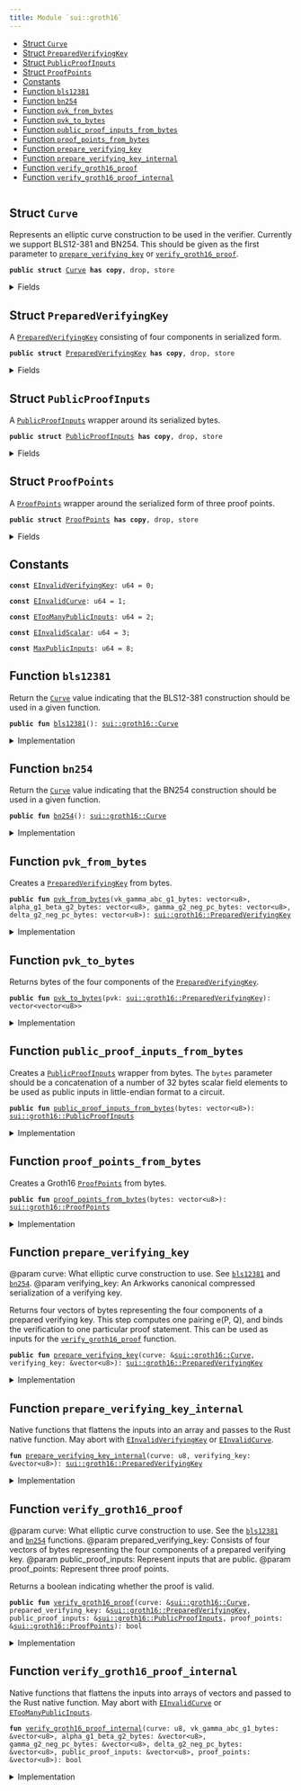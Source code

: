 ```yaml
---
title: Module `sui::groth16`
---
```




-  [Struct `Curve`](#sui_groth16_Curve)
-  [Struct `PreparedVerifyingKey`](#sui_groth16_PreparedVerifyingKey)
-  [Struct `PublicProofInputs`](#sui_groth16_PublicProofInputs)
-  [Struct `ProofPoints`](#sui_groth16_ProofPoints)
-  [Constants](#@Constants_0)
-  [Function `bls12381`](#sui_groth16_bls12381)
-  [Function `bn254`](#sui_groth16_bn254)
-  [Function `pvk_from_bytes`](#sui_groth16_pvk_from_bytes)
-  [Function `pvk_to_bytes`](#sui_groth16_pvk_to_bytes)
-  [Function `public_proof_inputs_from_bytes`](#sui_groth16_public_proof_inputs_from_bytes)
-  [Function `proof_points_from_bytes`](#sui_groth16_proof_points_from_bytes)
-  [Function `prepare_verifying_key`](#sui_groth16_prepare_verifying_key)
-  [Function `prepare_verifying_key_internal`](#sui_groth16_prepare_verifying_key_internal)
-  [Function `verify_groth16_proof`](#sui_groth16_verify_groth16_proof)
-  [Function `verify_groth16_proof_internal`](#sui_groth16_verify_groth16_proof_internal)


<pre><code></code></pre>



<a name="sui_groth16_Curve"></a>

## Struct `Curve`

Represents an elliptic curve construction to be used in the verifier. Currently we support BLS12-381 and BN254.
This should be given as the first parameter to <code><a href="../sui/groth16.md#sui_groth16_prepare_verifying_key">prepare_verifying_key</a></code> or <code><a href="../sui/groth16.md#sui_groth16_verify_groth16_proof">verify_groth16_proof</a></code>.


<pre><code><b>public</b> <b>struct</b> <a href="../sui/groth16.md#sui_groth16_Curve">Curve</a> <b>has</b> <b>copy</b>, drop, store
</code></pre>



<details>
<summary>Fields</summary>


<dl>
<dt>
<code>id: u8</code>
</dt>
<dd>
</dd>
</dl>


</details>

<a name="sui_groth16_PreparedVerifyingKey"></a>

## Struct `PreparedVerifyingKey`

A <code><a href="../sui/groth16.md#sui_groth16_PreparedVerifyingKey">PreparedVerifyingKey</a></code> consisting of four components in serialized form.


<pre><code><b>public</b> <b>struct</b> <a href="../sui/groth16.md#sui_groth16_PreparedVerifyingKey">PreparedVerifyingKey</a> <b>has</b> <b>copy</b>, drop, store
</code></pre>



<details>
<summary>Fields</summary>


<dl>
<dt>
<code>vk_gamma_abc_g1_bytes: vector&lt;u8&gt;</code>
</dt>
<dd>
</dd>
<dt>
<code>alpha_g1_beta_g2_bytes: vector&lt;u8&gt;</code>
</dt>
<dd>
</dd>
<dt>
<code>gamma_g2_neg_pc_bytes: vector&lt;u8&gt;</code>
</dt>
<dd>
</dd>
<dt>
<code>delta_g2_neg_pc_bytes: vector&lt;u8&gt;</code>
</dt>
<dd>
</dd>
</dl>


</details>

<a name="sui_groth16_PublicProofInputs"></a>

## Struct `PublicProofInputs`

A <code><a href="../sui/groth16.md#sui_groth16_PublicProofInputs">PublicProofInputs</a></code> wrapper around its serialized bytes.


<pre><code><b>public</b> <b>struct</b> <a href="../sui/groth16.md#sui_groth16_PublicProofInputs">PublicProofInputs</a> <b>has</b> <b>copy</b>, drop, store
</code></pre>



<details>
<summary>Fields</summary>


<dl>
<dt>
<code>bytes: vector&lt;u8&gt;</code>
</dt>
<dd>
</dd>
</dl>


</details>

<a name="sui_groth16_ProofPoints"></a>

## Struct `ProofPoints`

A <code><a href="../sui/groth16.md#sui_groth16_ProofPoints">ProofPoints</a></code> wrapper around the serialized form of three proof points.


<pre><code><b>public</b> <b>struct</b> <a href="../sui/groth16.md#sui_groth16_ProofPoints">ProofPoints</a> <b>has</b> <b>copy</b>, drop, store
</code></pre>



<details>
<summary>Fields</summary>


<dl>
<dt>
<code>bytes: vector&lt;u8&gt;</code>
</dt>
<dd>
</dd>
</dl>


</details>

<a name="@Constants_0"></a>

## Constants


<a name="sui_groth16_EInvalidVerifyingKey"></a>



<pre><code><b>const</b> <a href="../sui/groth16.md#sui_groth16_EInvalidVerifyingKey">EInvalidVerifyingKey</a>: u64 = 0;
</code></pre>



<a name="sui_groth16_EInvalidCurve"></a>



<pre><code><b>const</b> <a href="../sui/groth16.md#sui_groth16_EInvalidCurve">EInvalidCurve</a>: u64 = 1;
</code></pre>



<a name="sui_groth16_ETooManyPublicInputs"></a>



<pre><code><b>const</b> <a href="../sui/groth16.md#sui_groth16_ETooManyPublicInputs">ETooManyPublicInputs</a>: u64 = 2;
</code></pre>



<a name="sui_groth16_EInvalidScalar"></a>



<pre><code><b>const</b> <a href="../sui/groth16.md#sui_groth16_EInvalidScalar">EInvalidScalar</a>: u64 = 3;
</code></pre>



<a name="sui_groth16_MaxPublicInputs"></a>



<pre><code><b>const</b> <a href="../sui/groth16.md#sui_groth16_MaxPublicInputs">MaxPublicInputs</a>: u64 = 8;
</code></pre>



<a name="sui_groth16_bls12381"></a>

## Function `bls12381`

Return the <code><a href="../sui/groth16.md#sui_groth16_Curve">Curve</a></code> value indicating that the BLS12-381 construction should be used in a given function.


<pre><code><b>public</b> <b>fun</b> <a href="../sui/bls12381.md#sui_bls12381">bls12381</a>(): <a href="../sui/groth16.md#sui_groth16_Curve">sui::groth16::Curve</a>
</code></pre>



<details>
<summary>Implementation</summary>


<pre><code><b>public</b> <b>fun</b> <a href="../sui/bls12381.md#sui_bls12381">bls12381</a>(): <a href="../sui/groth16.md#sui_groth16_Curve">Curve</a> { <a href="../sui/groth16.md#sui_groth16_Curve">Curve</a> { id: 0 } }
</code></pre>



</details>

<a name="sui_groth16_bn254"></a>

## Function `bn254`

Return the <code><a href="../sui/groth16.md#sui_groth16_Curve">Curve</a></code> value indicating that the BN254 construction should be used in a given function.


<pre><code><b>public</b> <b>fun</b> <a href="../sui/groth16.md#sui_groth16_bn254">bn254</a>(): <a href="../sui/groth16.md#sui_groth16_Curve">sui::groth16::Curve</a>
</code></pre>



<details>
<summary>Implementation</summary>


<pre><code><b>public</b> <b>fun</b> <a href="../sui/groth16.md#sui_groth16_bn254">bn254</a>(): <a href="../sui/groth16.md#sui_groth16_Curve">Curve</a> { <a href="../sui/groth16.md#sui_groth16_Curve">Curve</a> { id: 1 } }
</code></pre>



</details>

<a name="sui_groth16_pvk_from_bytes"></a>

## Function `pvk_from_bytes`

Creates a <code><a href="../sui/groth16.md#sui_groth16_PreparedVerifyingKey">PreparedVerifyingKey</a></code> from bytes.


<pre><code><b>public</b> <b>fun</b> <a href="../sui/groth16.md#sui_groth16_pvk_from_bytes">pvk_from_bytes</a>(vk_gamma_abc_g1_bytes: vector&lt;u8&gt;, alpha_g1_beta_g2_bytes: vector&lt;u8&gt;, gamma_g2_neg_pc_bytes: vector&lt;u8&gt;, delta_g2_neg_pc_bytes: vector&lt;u8&gt;): <a href="../sui/groth16.md#sui_groth16_PreparedVerifyingKey">sui::groth16::PreparedVerifyingKey</a>
</code></pre>



<details>
<summary>Implementation</summary>


<pre><code><b>public</b> <b>fun</b> <a href="../sui/groth16.md#sui_groth16_pvk_from_bytes">pvk_from_bytes</a>(
    vk_gamma_abc_g1_bytes: vector&lt;u8&gt;,
    alpha_g1_beta_g2_bytes: vector&lt;u8&gt;,
    gamma_g2_neg_pc_bytes: vector&lt;u8&gt;,
    delta_g2_neg_pc_bytes: vector&lt;u8&gt;,
): <a href="../sui/groth16.md#sui_groth16_PreparedVerifyingKey">PreparedVerifyingKey</a> {
    <a href="../sui/groth16.md#sui_groth16_PreparedVerifyingKey">PreparedVerifyingKey</a> {
        vk_gamma_abc_g1_bytes,
        alpha_g1_beta_g2_bytes,
        gamma_g2_neg_pc_bytes,
        delta_g2_neg_pc_bytes,
    }
}
</code></pre>



</details>

<a name="sui_groth16_pvk_to_bytes"></a>

## Function `pvk_to_bytes`

Returns bytes of the four components of the <code><a href="../sui/groth16.md#sui_groth16_PreparedVerifyingKey">PreparedVerifyingKey</a></code>.


<pre><code><b>public</b> <b>fun</b> <a href="../sui/groth16.md#sui_groth16_pvk_to_bytes">pvk_to_bytes</a>(pvk: <a href="../sui/groth16.md#sui_groth16_PreparedVerifyingKey">sui::groth16::PreparedVerifyingKey</a>): vector&lt;vector&lt;u8&gt;&gt;
</code></pre>



<details>
<summary>Implementation</summary>


<pre><code><b>public</b> <b>fun</b> <a href="../sui/groth16.md#sui_groth16_pvk_to_bytes">pvk_to_bytes</a>(pvk: <a href="../sui/groth16.md#sui_groth16_PreparedVerifyingKey">PreparedVerifyingKey</a>): vector&lt;vector&lt;u8&gt;&gt; {
    vector[
        pvk.vk_gamma_abc_g1_bytes,
        pvk.alpha_g1_beta_g2_bytes,
        pvk.gamma_g2_neg_pc_bytes,
        pvk.delta_g2_neg_pc_bytes,
    ]
}
</code></pre>



</details>

<a name="sui_groth16_public_proof_inputs_from_bytes"></a>

## Function `public_proof_inputs_from_bytes`

Creates a <code><a href="../sui/groth16.md#sui_groth16_PublicProofInputs">PublicProofInputs</a></code> wrapper from bytes. The <code>bytes</code> parameter should be a concatenation of a number of
32 bytes scalar field elements to be used as public inputs in little-endian format to a circuit.


<pre><code><b>public</b> <b>fun</b> <a href="../sui/groth16.md#sui_groth16_public_proof_inputs_from_bytes">public_proof_inputs_from_bytes</a>(bytes: vector&lt;u8&gt;): <a href="../sui/groth16.md#sui_groth16_PublicProofInputs">sui::groth16::PublicProofInputs</a>
</code></pre>



<details>
<summary>Implementation</summary>


<pre><code><b>public</b> <b>fun</b> <a href="../sui/groth16.md#sui_groth16_public_proof_inputs_from_bytes">public_proof_inputs_from_bytes</a>(bytes: vector&lt;u8&gt;): <a href="../sui/groth16.md#sui_groth16_PublicProofInputs">PublicProofInputs</a> {
    <b>assert</b>!(bytes.length() % 32 == 0, <a href="../sui/groth16.md#sui_groth16_EInvalidScalar">EInvalidScalar</a>);
    <b>assert</b>!(bytes.length() / 32 &lt;= <a href="../sui/groth16.md#sui_groth16_MaxPublicInputs">MaxPublicInputs</a>, <a href="../sui/groth16.md#sui_groth16_ETooManyPublicInputs">ETooManyPublicInputs</a>);
    <a href="../sui/groth16.md#sui_groth16_PublicProofInputs">PublicProofInputs</a> { bytes }
}
</code></pre>



</details>

<a name="sui_groth16_proof_points_from_bytes"></a>

## Function `proof_points_from_bytes`

Creates a Groth16 <code><a href="../sui/groth16.md#sui_groth16_ProofPoints">ProofPoints</a></code> from bytes.


<pre><code><b>public</b> <b>fun</b> <a href="../sui/groth16.md#sui_groth16_proof_points_from_bytes">proof_points_from_bytes</a>(bytes: vector&lt;u8&gt;): <a href="../sui/groth16.md#sui_groth16_ProofPoints">sui::groth16::ProofPoints</a>
</code></pre>



<details>
<summary>Implementation</summary>


<pre><code><b>public</b> <b>fun</b> <a href="../sui/groth16.md#sui_groth16_proof_points_from_bytes">proof_points_from_bytes</a>(bytes: vector&lt;u8&gt;): <a href="../sui/groth16.md#sui_groth16_ProofPoints">ProofPoints</a> {
    <a href="../sui/groth16.md#sui_groth16_ProofPoints">ProofPoints</a> { bytes }
}
</code></pre>



</details>

<a name="sui_groth16_prepare_verifying_key"></a>

## Function `prepare_verifying_key`

@param curve: What elliptic curve construction to use. See <code><a href="../sui/bls12381.md#sui_bls12381">bls12381</a></code> and <code><a href="../sui/groth16.md#sui_groth16_bn254">bn254</a></code>.
@param verifying_key: An Arkworks canonical compressed serialization of a verifying key.

Returns four vectors of bytes representing the four components of a prepared verifying key.
This step computes one pairing e(P, Q), and binds the verification to one particular proof statement.
This can be used as inputs for the <code><a href="../sui/groth16.md#sui_groth16_verify_groth16_proof">verify_groth16_proof</a></code> function.


<pre><code><b>public</b> <b>fun</b> <a href="../sui/groth16.md#sui_groth16_prepare_verifying_key">prepare_verifying_key</a>(curve: &<a href="../sui/groth16.md#sui_groth16_Curve">sui::groth16::Curve</a>, verifying_key: &vector&lt;u8&gt;): <a href="../sui/groth16.md#sui_groth16_PreparedVerifyingKey">sui::groth16::PreparedVerifyingKey</a>
</code></pre>



<details>
<summary>Implementation</summary>


<pre><code><b>public</b> <b>fun</b> <a href="../sui/groth16.md#sui_groth16_prepare_verifying_key">prepare_verifying_key</a>(curve: &<a href="../sui/groth16.md#sui_groth16_Curve">Curve</a>, verifying_key: &vector&lt;u8&gt;): <a href="../sui/groth16.md#sui_groth16_PreparedVerifyingKey">PreparedVerifyingKey</a> {
    <a href="../sui/groth16.md#sui_groth16_prepare_verifying_key_internal">prepare_verifying_key_internal</a>(curve.id, verifying_key)
}
</code></pre>



</details>

<a name="sui_groth16_prepare_verifying_key_internal"></a>

## Function `prepare_verifying_key_internal`

Native functions that flattens the inputs into an array and passes to the Rust native function. May abort with <code><a href="../sui/groth16.md#sui_groth16_EInvalidVerifyingKey">EInvalidVerifyingKey</a></code> or <code><a href="../sui/groth16.md#sui_groth16_EInvalidCurve">EInvalidCurve</a></code>.


<pre><code><b>fun</b> <a href="../sui/groth16.md#sui_groth16_prepare_verifying_key_internal">prepare_verifying_key_internal</a>(curve: u8, verifying_key: &vector&lt;u8&gt;): <a href="../sui/groth16.md#sui_groth16_PreparedVerifyingKey">sui::groth16::PreparedVerifyingKey</a>
</code></pre>



<details>
<summary>Implementation</summary>


<pre><code><b>native</b> <b>fun</b> <a href="../sui/groth16.md#sui_groth16_prepare_verifying_key_internal">prepare_verifying_key_internal</a>(
    curve: u8,
    verifying_key: &vector&lt;u8&gt;,
): <a href="../sui/groth16.md#sui_groth16_PreparedVerifyingKey">PreparedVerifyingKey</a>;
</code></pre>



</details>

<a name="sui_groth16_verify_groth16_proof"></a>

## Function `verify_groth16_proof`

@param curve: What elliptic curve construction to use. See the <code><a href="../sui/bls12381.md#sui_bls12381">bls12381</a></code> and <code><a href="../sui/groth16.md#sui_groth16_bn254">bn254</a></code> functions.
@param prepared_verifying_key: Consists of four vectors of bytes representing the four components of a prepared verifying key.
@param public_proof_inputs: Represent inputs that are public.
@param proof_points: Represent three proof points.

Returns a boolean indicating whether the proof is valid.


<pre><code><b>public</b> <b>fun</b> <a href="../sui/groth16.md#sui_groth16_verify_groth16_proof">verify_groth16_proof</a>(curve: &<a href="../sui/groth16.md#sui_groth16_Curve">sui::groth16::Curve</a>, prepared_verifying_key: &<a href="../sui/groth16.md#sui_groth16_PreparedVerifyingKey">sui::groth16::PreparedVerifyingKey</a>, public_proof_inputs: &<a href="../sui/groth16.md#sui_groth16_PublicProofInputs">sui::groth16::PublicProofInputs</a>, proof_points: &<a href="../sui/groth16.md#sui_groth16_ProofPoints">sui::groth16::ProofPoints</a>): bool
</code></pre>



<details>
<summary>Implementation</summary>


<pre><code><b>public</b> <b>fun</b> <a href="../sui/groth16.md#sui_groth16_verify_groth16_proof">verify_groth16_proof</a>(
    curve: &<a href="../sui/groth16.md#sui_groth16_Curve">Curve</a>,
    prepared_verifying_key: &<a href="../sui/groth16.md#sui_groth16_PreparedVerifyingKey">PreparedVerifyingKey</a>,
    public_proof_inputs: &<a href="../sui/groth16.md#sui_groth16_PublicProofInputs">PublicProofInputs</a>,
    proof_points: &<a href="../sui/groth16.md#sui_groth16_ProofPoints">ProofPoints</a>,
): bool {
    <a href="../sui/groth16.md#sui_groth16_verify_groth16_proof_internal">verify_groth16_proof_internal</a>(
        curve.id,
        &prepared_verifying_key.vk_gamma_abc_g1_bytes,
        &prepared_verifying_key.alpha_g1_beta_g2_bytes,
        &prepared_verifying_key.gamma_g2_neg_pc_bytes,
        &prepared_verifying_key.delta_g2_neg_pc_bytes,
        &public_proof_inputs.bytes,
        &proof_points.bytes,
    )
}
</code></pre>



</details>

<a name="sui_groth16_verify_groth16_proof_internal"></a>

## Function `verify_groth16_proof_internal`

Native functions that flattens the inputs into arrays of vectors and passed to the Rust native function. May abort with <code><a href="../sui/groth16.md#sui_groth16_EInvalidCurve">EInvalidCurve</a></code> or <code><a href="../sui/groth16.md#sui_groth16_ETooManyPublicInputs">ETooManyPublicInputs</a></code>.


<pre><code><b>fun</b> <a href="../sui/groth16.md#sui_groth16_verify_groth16_proof_internal">verify_groth16_proof_internal</a>(curve: u8, vk_gamma_abc_g1_bytes: &vector&lt;u8&gt;, alpha_g1_beta_g2_bytes: &vector&lt;u8&gt;, gamma_g2_neg_pc_bytes: &vector&lt;u8&gt;, delta_g2_neg_pc_bytes: &vector&lt;u8&gt;, public_proof_inputs: &vector&lt;u8&gt;, proof_points: &vector&lt;u8&gt;): bool
</code></pre>



<details>
<summary>Implementation</summary>


<pre><code><b>native</b> <b>fun</b> <a href="../sui/groth16.md#sui_groth16_verify_groth16_proof_internal">verify_groth16_proof_internal</a>(
    curve: u8,
    vk_gamma_abc_g1_bytes: &vector&lt;u8&gt;,
    alpha_g1_beta_g2_bytes: &vector&lt;u8&gt;,
    gamma_g2_neg_pc_bytes: &vector&lt;u8&gt;,
    delta_g2_neg_pc_bytes: &vector&lt;u8&gt;,
    public_proof_inputs: &vector&lt;u8&gt;,
    proof_points: &vector&lt;u8&gt;,
): bool;
</code></pre>



</details>
